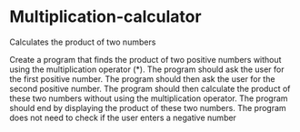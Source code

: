 # Multiplication-calculator
Calculates the product of two numbers


Create a program that finds the product of two positive numbers without using the multiplication
operator (*). The program should ask the user for the first positive number. The program should
then ask the user for the second positive number. The program should then calculate the product
of these two numbers without using the multiplication operator. The program should end by
displaying the product of these two numbers.
The program does not need to check if the user enters a negative number
